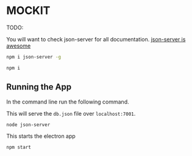 # MOCKIT

TODO:


You will want to check json-server for all documentation.
[json-server is awesome](https://github.com/typicode/json-server)

```bash
npm i json-server -g
```

```bash
npm i
```

## Running the App
In the command line run the following command.

This will serve the `db.json` file over `localhost:7001`.
```bash
node json-server
```

This starts the electron app
```bash
npm start
```
